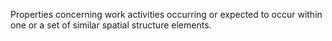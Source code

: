﻿Properties concerning work activities occurring or expected to occur within one or a set of similar spatial structure elements.
